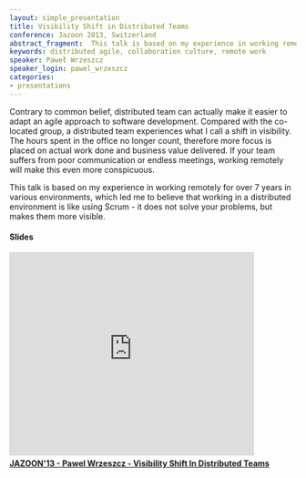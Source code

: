 ```yaml
---
layout: simple_presentation
title: Visibility Shift in Distributed Teams
conference: Jazoon 2013, Switzerland
abstract_fragment:  This talk is based on my experience in working remotely for over 7 years in various environments, which led me to believe that working in a distributed environment is like using Scrum - it does not solve your problems, but makes them more visible.
keywords: distributed agile, collaboration culture, remote work
speaker: Paweł Wrzeszcz
speaker_login: pawel_wrzeszcz
categories:
- presentations
---
```


Contrary to common belief, distributed team can actually make it easier to adapt an agile approach to
software development. Compared with the co-located group, a distributed team experiences what I call
a shift in visibility. The hours spent in the office no longer count, therefore more focus is placed
on actual work done and business value delivered. If your team suffers from poor communication or
endless meetings, working remotely will make this even more conspicuous.

This talk is based on my experience in working remotely for over 7 years in various environments,
which led me to believe that working in a distributed environment is like using Scrum - it does not
solve your problems, but makes them more visible.

<h4>Slides</h4>
<iframe src="https://www.slideshare.net/slideshow/embed_code/27532868" width="427" height="356" frameborder="0" marginwidth="0" marginheight="0" scrolling="no" style="border:1px solid #CCC;border-width:1px 1px 0;margin-bottom:5px" allowfullscreen> </iframe> <div style="margin-bottom:5px"> <strong> <a href="https://www.slideshare.net/jazoon13/jazoon13-pawel-wrzeszcz-visibility-shift-in-distributed-teams" title="JAZOON&#x27;13 - Pawel Wrzeszcz - Visibility Shift In Distributed Teams" target="_blank">JAZOON&#x27;13 - Pawel Wrzeszcz - Visibility Shift In Distributed Teams</a> </strong></div>
